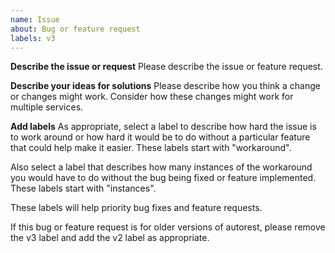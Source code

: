 ```yaml
---
name: Issue
about: Bug or feature request
labels: v3
---
```

**Describe the issue or request**
Please describe the issue or feature request.

**Describe your ideas for solutions**
Please describe how you think a change or changes might work. Consider
how these changes might work for multiple services.

**Add labels**
As appropriate, select a label to describe how hard the issue is to work
around or how hard it would be to do without a particular feature that
could help make it easier. These labels start with "workaround".

Also select a label that describes how many instances of the workaround
you would have to do without the bug being fixed or feature implemented.
These labels start with "instances".

These labels will help priority bug fixes and feature requests.

If this bug or feature request is for older versions of autorest, please
remove the v3 label and add the v2 label as appropriate.
